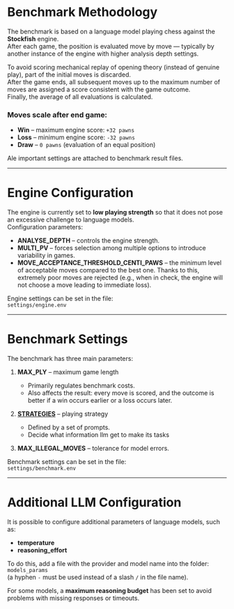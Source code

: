 # Benchmark Methodology

The benchmark is based on a language model playing chess against the **Stockfish** engine.  
After each game, the position is evaluated move by move — typically by another instance of the engine with higher analysis depth settings.  

To avoid scoring mechanical replay of opening theory (instead of genuine play), part of the initial moves is discarded.  
After the game ends, all subsequent moves up to the maximum number of moves are assigned a score consistent with the game outcome.  
Finally, the average of all evaluations is calculated.

### Moves scale after end game:
- **Win** – maximum engine score: `+32 pawns`  
- **Loss** – minimum engine score: `-32 pawns`  
- **Draw** – `0 pawns` (evaluation of an equal position)

Ale important settings are attached to benchmark result files.

---

# Engine Configuration

The engine is currently set to **low playing strength** so that it does not pose an excessive challenge to language models.  
Configuration parameters:

- **ANALYSE_DEPTH** – controls the engine strength.
- **MULTI_PV** – forces selection among multiple options to introduce variability in games.  
- **MOVE_ACCEPTANCE_THRESHOLD_CENTI_PAWS** – the minimum level of acceptable moves compared to the best one. Thanks to this, extremely poor moves are rejected (e.g., when in check, the engine will not choose a move leading to immediate loss).

Engine settings can be set in the file:  
`settings/engine.env`

---

# Benchmark Settings

The benchmark has three main parameters:

1. **MAX_PLY** – maximum game length  
   - Primarily regulates benchmark costs.  
   - Also affects the result: every move is scored, and the outcome is better if a win occurs earlier or a loss occurs later.  

2. [**STRATEGIES**](strategies.md) – playing strategy  
   - Defined by a set of prompts. 
   - Decide what information llm get to make its tasks

3. **MAX_ILLEGAL_MOVES** – tolerance for model errors.  

Benchmark settings can be set in the file:  
`settings/benchmark.env`

---

# Additional LLM Configuration

It is possible to configure additional parameters of language models, such as:

- **temperature**  
- **reasoning_effort**

To do this, add a file with the provider and model name into the folder:  
`models_params`  
(a hyphen `-` must be used instead of a slash `/` in the file name).

For some models, a **maximum reasoning budget** has been set to avoid problems with missing responses or timeouts.
